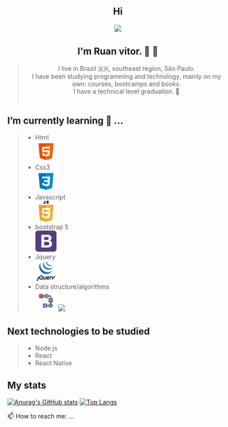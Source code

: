 ## <div align="center"> Hi 
<p align="center">
<img  src="/assets/codTheFut.gif">
</p>
</div>

## <div align="center"> I'm Ruan vitor. 👨 👋</div>
>  <div align="center"> I  live in Brazil 🇧🇷, southeast region, São Paulo. </div>
>  <div align="center"> I have been studying programming and technology, mainly on my own: courses, bootcamps and books.</div>
> <div align="center"> I have a technical level graduation. 📝</div> </br> 



 ##  I’m currently learning 📕 ...
> -  Html <br> ![Screen](/assets/html-5-48.png)  
> - Css3 <br> ![Screen](/assets/css3-48.png) 
> - Javascript <br> ![Screen](/assets/javascript.png) 
> - bootstrap 5 <br> ![Screen](/assets/bootstrap.png) 
> - Jquery <br> ![Screen](/assets/jquery.png) 
> - Data structure/algorithms <br> ![Screen](/assets/flow-48.png) 
> ![](https://img.shields.io/badge/JavaScript-F7DF1E?style=for-the-badge&logo=javascript&logoColor=black) <!-- Adicionar os outros shield's apagar esses cinoes -->

##  Next technologies to be studied
>  - Node.js
>  - React
>  - React Native

##  My stats  <br>
 
[![Anurag's GitHub stats](https://github-readme-stats.vercel.app/api?username=Ruan-codeVi&show_icons=true&theme=tokyonight)](https://github.com/anuraghazra/github-readme-stats)
[![Top Langs](https://github-readme-stats.vercel.app/api/top-langs/?username=Ruan-codeVi&theme=tokyonight&layout=compact)](https://github.com/anuraghazra/github-readme-stats)

 📫 How to reach me: ...


